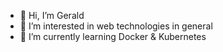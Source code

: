 - 👋 Hi, I’m Gerald
- 👀 I’m interested in web technologies in general
- 🌱 I’m currently learning Docker & Kubernetes
